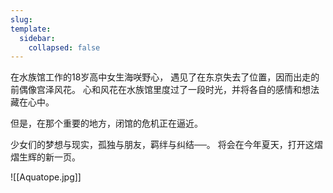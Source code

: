 ```yaml
---
slug: 
template:
  sidebar:
    collapsed: false
---
```


在水族馆工作的18岁高中女生海咲野心，
遇见了在东京失去了位置，因而出走的前偶像宫泽风花。
心和风花在水族馆里度过了一段时光，并将各自的感情和想法藏在心中。

但是，在那个重要的地方，闭馆的危机正在逼近。

少女们的梦想与现实，孤独与朋友，羁绊与纠结──。
将会在今年夏天，打开这熠熠生辉的新一页。

![[Aquatope.jpg]]
